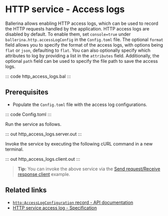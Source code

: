 # HTTP service - Access logs

Ballerina allows enabling HTTP access logs, which can be used to record the HTTP requests handled by the application. HTTP access logs are disabled by default. To enable them, set `console=true` under `ballerina.http.accessLogConfig` in the `Config.toml` file. The optional `format` field allows you to specify the format of the access logs, with options being `flat` or `json`, defaulting to `flat`. You can also optionally specify which attributes to log by providing a list in the `attributes` field. Additionally, the optional `path` field can be used to specify the file path to save the access logs.

::: code http_access_logs.bal :::

## Prerequisites
- Populate the `Config.toml` file with the access log configurations.

::: code Config.toml :::

Run the service as follows.

::: out http_access_logs.server.out :::

Invoke the service by executing the following cURL command in a new terminal.

::: out http_access_logs.client.out :::

>**Tip:** You can invoke the above service via the [Send request/Receive response client](/learn/by-example/http-client-send-request-receive-response/) example.

## Related links
- [`http:AccessLogConfiguration` record - API documentation](https://lib.ballerina.io/ballerina/http/latest#AccessLogConfiguration)
- [HTTP service access log - Specification](/spec/http/#824-access-log)
